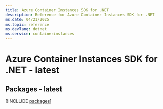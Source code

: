 ```yaml
---
title: Azure Container Instances SDK for .NET
description: Reference for Azure Container Instances SDK for .NET
ms.date: 04/21/2025
ms.topic: reference
ms.devlang: dotnet
ms.service: containerinstances
---
```

# Azure Container Instances SDK for .NET - latest
## Packages - latest
[!INCLUDE [packages](container-instances-index.md)]